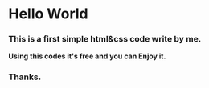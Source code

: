 # Hello World
### This is a first simple html&css code write by me. 
**Using this codes it's free and you can Enjoy it.**
### Thanks.
